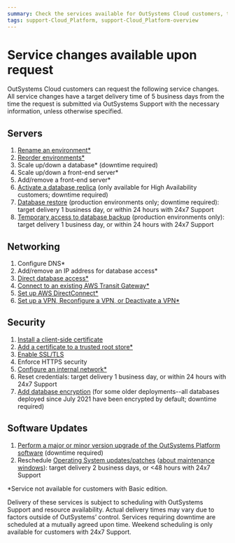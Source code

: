 ```yaml
---
summary: Check the services available for OutSystems Cloud customers, their availability based on the subscription, and useful information for their activation.
tags: support-Cloud_Platform, support-Cloud_Platform-overview
---
```


# Service changes available upon request
OutSystems Cloud customers can request the following service changes. All service changes have a target delivery time of 5 business days from the time the request is submitted via OutSystems Support with the necessary information, unless otherwise specified. 

## Servers
1. [Rename an environment*](https://www.outsystems.com/evaluation-guide/product/outsystems-cloud-services/#manage-environments)
1. [Reorder environments*](https://www.outsystems.com/evaluation-guide/product/outsystems-cloud-services/#manage-environments)
1. Scale up/down a database* (downtime required)
1. Scale up/down a front-end server*
1. Add/remove a front-end server*
1. [Activate a database replica](https://www.outsystems.com/evaluation-guide/outsystems-cloud-services-overview/#6) (only available for High Availability customers; downtime required)
1. [Database restore](https://www.outsystems.com/evaluation-guide/outsystems-cloud-services-overview/#5) (production environments only; downtime required): target delivery 1 business day, or within 24 hours with 24x7 Support
1. [Temporary access to database backup](https://success.outsystems.com/Support/Enterprise_Customers/Maintenance_and_Operations/Access_the_database_of_your_OutSystems_Cloud/Temporary_Access_to_Database_Backup) (production environments only): target delivery 1 business day, or within 24 hours with 24x7 Support

## Networking

1. Configure DNS*
1. Add/remove an IP address for database access*
1. [Direct database access*](https://success.outsystems.com/Support/Enterprise_Customers/Maintenance_and_Operations/Access_the_database_of_your_OutSystems_Cloud)
1. [Connect to an existing AWS Transit Gateway*](https://success.outsystems.com/Support/Enterprise_Customers/Maintenance_and_Operations/AWS_Direct_Connect_on_OutSystems_Cloud)
1. [Set up AWS DirectConnect*](https://success.outsystems.com/Support/Enterprise_Customers/Maintenance_and_Operations/AWS_Direct_Connect_on_OutSystems_Cloud)
1. [Set up a VPN, Reconfigure a VPN, or Deactivate a VPN*](https://success.outsystems.com/Support/Enterprise_Customers/Maintenance_and_Operations/Set_Up_a_VPN_to_your_OutSystems_Cloud)

## Security

1. [Install a client-side certificate](https://success.outsystems.com/Support/Enterprise_Customers/Maintenance_and_Operations/Requesting_to_install_client-side_certificates_on_OutSystems_cloud)
1. [Add a certificate to a trusted root store*](https://success.outsystems.com/Support/Enterprise_Customers/Maintenance_and_Operations/Add_certificate_to_trusted_root_store_in_OutSystems_cloud)
1. [Enable SSL/TLS](https://success.outsystems.com/Support/Enterprise_Customers/Installation/Use_your_SSL_domain_in_OutSystems_Cloud)
1. Enforce HTTPS security
1. [Configure an internal network*](https://success.outsystems.com/Documentation/11/Managing_the_Applications_Lifecycle/Secure_the_Applications/Configure_an_Internal_Network)
1. Reset credentials: target delivery 1 business day, or within 24 hours with 24x7 Support
1. [Add database encryption](https://success.outsystems.com/Support/Enterprise_Customers/Maintenance_and_Operations/Data_Encryption_at_Rest#Securing_Data_at_Rest_on_Cloud_Database_Servers) (for some older deployments--all databases deployed since July 2021 have been encrypted by default; downtime required)

## Software Updates

1. [Perform a major or minor version upgrade of the OutSystems Platform software](https://success.outsystems.com/Support/Enterprise_Customers/Upgrading/01_Upgrade_OutSystems_Platform) (downtime required)
1. Reschedule [Operating System updates/patches](https://success.outsystems.com/Support/Enterprise_Customers/Maintenance_and_Operations/System_Updates_on_OutSystems_Cloud) ([about maintenance windows](https://success.outsystems.com/Support/Enterprise_Customers/Maintenance_and_Operations/Define_a_maintenance_window_for_OutSystems_Cloud_environments)): target delivery 2 business days, or <48 hours with 24x7 Support

*Service not available for customers with Basic edition.

Delivery of these services is subject to scheduling with OutSystems Support and resource availability. Actual delivery times may vary due to factors outside of OutSystems’ control. Services requiring downtime are scheduled at a mutually agreed upon time. Weekend scheduling is only available for customers with 24x7 Support.
